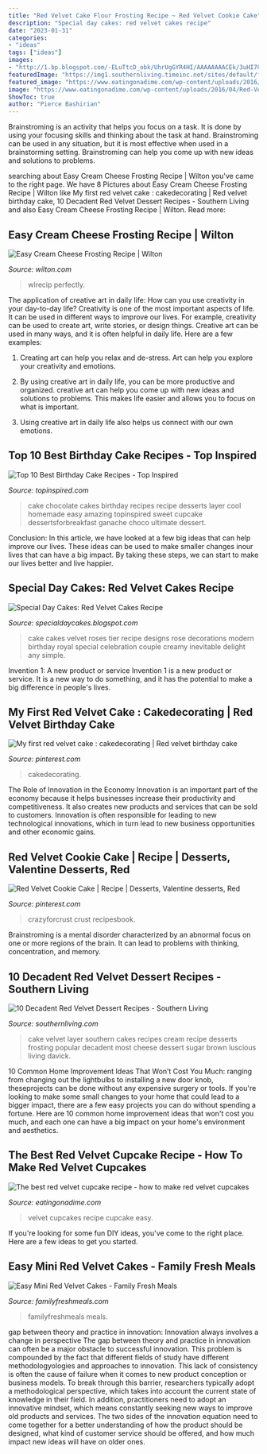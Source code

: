 ```yaml
---
title: "Red Velvet Cake Flour Frosting Recipe ~ Red Velvet Cookie Cake"
description: "Special day cakes: red velvet cakes recipe"
date: "2023-01-31"
categories:
- "ideas"
tags: ["ideas"]
images:
- "http://1.bp.blogspot.com/-ELuTtcD_obk/UhrUgGYR4HI/AAAAAAAACEk/3uHI70bUCOQ/s1600/Red+Velvet+Wedding+Cake.jpg"
featuredImage: "https://img1.southernliving.timeinc.net/sites/default/files/styles/responsive_etr_gallery_desktop_portrait/public/image/2015/12/main/fo_47c695ccf07cd9d1_spcms.jpg?itok=X_J3uxMB"
featured_image: "https://www.eatingonadime.com/wp-content/uploads/2016/04/Red-Velvet-Cupcakes-Pin-3.jpg"
image: "https://www.eatingonadime.com/wp-content/uploads/2016/04/Red-Velvet-Cupcakes-Pin-3.jpg"
ShowToc: true
author: "Pierce Bashirian"
---
```



Brainstroming is an activity that helps you focus on a task. It is done by using your focusing skills and thinking about the task at hand. Brainstroming can be used in any situation, but it is most effective when used in a brainstorming setting. Brainstroming can help you come up with new ideas and solutions to problems.

	

		
searching about Easy Cream Cheese Frosting Recipe | Wilton you've came to the right page. We have 8 Pictures about Easy Cream Cheese Frosting Recipe | Wilton like My first red velvet cake : cakedecorating | Red velvet birthday cake, 10 Decadent Red Velvet Dessert Recipes - Southern Living and also Easy Cream Cheese Frosting Recipe | Wilton. Read more:
		
    
## Easy Cream Cheese Frosting Recipe | Wilton

<img loading=lazy src="https://www.wilton.com/dw/image/v2/AAWA_PRD/on/demandware.static/-/Sites-wilton-project-master/default/dwd457f9b8/images/project/WLRECIP-341/WLRECIP-341-Cream-Cheese-Frosting-5.jpg?sw=1440&amp;sh=750&amp;sm=fit" onerror="this.onerror=null;this.src='https://tse3.mm.bing.net/th?id=OIP.R70Dmpn5FycTn7yjdbFmSgHaHa&amp;pid=15.1';" alt="Easy Cream Cheese Frosting Recipe | Wilton">

_Source: wilton.com_

>wlrecip perfectly. 

	

The application of creative art in daily life: How can you use creativity in your day-to-day life?
Creativity is one of the most important aspects of life. It can be used in different ways to improve our lives. For example, creativity can be used to create art, write stories, or design things. Creative art can be used in many ways, and it is often helpful in daily life. Here are a few examples: 
1) Creating art can help you relax and de-stress. Art can help you explore your creativity and emotions.

2) By using creative art in daily life, you can be more productive and organized. creative art can help you come up with new ideas and solutions to problems. This makes life easier and allows you to focus on what is important.

3) Using creative art in daily life also helps us connect with our own emotions.

    
## Top 10 Best Birthday Cake Recipes - Top Inspired

<img loading=lazy src="https://www.topinspired.com/wp-content/uploads/2014/01/Chocolate-Cake.jpg" onerror="this.onerror=null;this.src='https://tse1.mm.bing.net/th?id=OIP.dpt1Ur72deQKzO_SQyV2QAHaLJ&amp;pid=15.1';" alt="Top 10 Best Birthday Cake Recipes - Top Inspired">

_Source: topinspired.com_

>cake chocolate cakes birthday recipes recipe desserts layer cool homemade easy amazing topinspired sweet cupcake dessertsforbreakfast ganache choco ultimate dessert. 

	

Conclusion:
In this article, we have looked at a few big ideas that can help improve our lives. These ideas can be used to make smaller changes inour lives that can have a big impact. By taking these steps, we can start to make our lives better and live happier.

    
## Special Day Cakes: Red Velvet Cakes Recipe

<img loading=lazy src="http://1.bp.blogspot.com/-ELuTtcD_obk/UhrUgGYR4HI/AAAAAAAACEk/3uHI70bUCOQ/s1600/Red+Velvet+Wedding+Cake.jpg" onerror="this.onerror=null;this.src='https://tse1.mm.bing.net/th?id=OIP.Tk9Tte01AZ1XKKZ2LR6oOgAAAA&amp;pid=15.1';" alt="Special Day Cakes: Red Velvet Cakes Recipe">

_Source: specialdaycakes.blogspot.com_

>cake cakes velvet roses tier recipe designs rose decorations modern birthday royal special celebration couple creamy inevitable delight any simple. 

	

Invention 1: A new product or service
Invention 1 is a new product or service. It is a new way to do something, and it has the potential to make a big difference in people's lives.

    
## My First Red Velvet Cake : Cakedecorating | Red Velvet Birthday Cake

<img loading=lazy src="https://i.pinimg.com/originals/99/92/9d/99929dd86629f2d6ce6d717ba3803f68.jpg" onerror="this.onerror=null;this.src='https://tse1.mm.bing.net/th?id=OIP.sDHBwO5tlvh5Wnsu0t-g8gHaJQ&amp;pid=15.1';" alt="My first red velvet cake : cakedecorating | Red velvet birthday cake">

_Source: pinterest.com_

>cakedecorating. 

	

The Role of Innovation in the Economy
Innovation is an important part of the economy because it helps businesses increase their productivity and competitiveness. It also creates new products and services that can be sold to customers. Innovation is often responsible for leading to new technological innovations, which in turn lead to new business opportunities and other economic gains.

    
## Red Velvet Cookie Cake | Recipe | Desserts, Valentine Desserts, Red

<img loading=lazy src="https://i.pinimg.com/originals/87/8f/15/878f15ef7a58dea8f76b5d244b7cb381.jpg" onerror="this.onerror=null;this.src='https://tse4.mm.bing.net/th?id=OIP.tLde_HEy9CHy--VaA4VViQHaR5&amp;pid=15.1';" alt="Red Velvet Cookie Cake | Recipe | Desserts, Valentine desserts, Red">

_Source: pinterest.com_

>crazyforcrust crust recipesbook. 

	

Brainstroming is a mental disorder characterized by an abnormal focus on one or more regions of the brain. It can lead to problems with thinking, concentration, and memory.

    
## 10 Decadent Red Velvet Dessert Recipes - Southern Living

<img loading=lazy src="https://img1.southernliving.timeinc.net/sites/default/files/styles/responsive_etr_gallery_desktop_portrait/public/image/2015/12/main/fo_47c695ccf07cd9d1_spcms.jpg?itok=X_J3uxMB" onerror="this.onerror=null;this.src='https://tse2.mm.bing.net/th?id=OIP.p8a4TKoVKsfUrf5QNbTkmAHaLH&amp;pid=15.1';" alt="10 Decadent Red Velvet Dessert Recipes - Southern Living">

_Source: southernliving.com_

>cake velvet layer southern cakes recipes cream recipe desserts frosting popular decadent most cheese dessert sugar brown luscious living davick. 

	

10 Common Home Improvement Ideas That Won’t Cost You Much: ranging from changing out the lightbulbs to installing a new door knob, theseprojects can be done without any expensive surgery or tools.
If you're looking to make some small changes to your home that could lead to a bigger impact, there are a few easy projects you can do without spending a fortune. Here are 10 common home improvement ideas that won't cost you much, and each one can have a big impact on your home's environment and aesthetics.

    
## The Best Red Velvet Cupcake Recipe - How To Make Red Velvet Cupcakes

<img loading=lazy src="https://www.eatingonadime.com/wp-content/uploads/2016/04/Red-Velvet-Cupcakes-Pin-3.jpg" onerror="this.onerror=null;this.src='https://tse1.mm.bing.net/th?id=OIP.xj0WJQQBpDc7XU_gHPCcewHaO0&amp;pid=15.1';" alt="The best red velvet cupcake recipe - how to make red velvet cupcakes">

_Source: eatingonadime.com_

>velvet cupcakes recipe cupcake easy. 

	

If you're looking for some fun DIY ideas, you've come to the right place. Here are a few ideas to get you started.

    
## Easy Mini Red Velvet Cakes - Family Fresh Meals

<img loading=lazy src="https://www.familyfreshmeals.com/wp-content/uploads/2016/02/Easy-Mini-Red-Velvet-Cakes-FamilyFreshMeals.com--681x1024.png" onerror="this.onerror=null;this.src='https://tse1.mm.bing.net/th?id=OIP.Ii1rqvLgLb-E0Ebu6HQh3wHaLI&amp;pid=15.1';" alt="Easy Mini Red Velvet Cakes - Family Fresh Meals">

_Source: familyfreshmeals.com_

>familyfreshmeals meals. 

	

gap between theory and practice in innovation: Innovation always involves a change in perspective
The gap between theory and practice in innovation can often be a major obstacle to successful innovation. This problem is compounded by the fact that different fields of study have different methodologyologies and approaches to innovation. This lack of consistency is often the cause of failure when it comes to new product conception or business models. To break through this barrier, researchers typically adopt a methodological perspective, which takes into account the current state of knowledge in their field. In addition, practitioners need to adopt an innovative mindset, which means constantly seeking new ways to improve old products and services. The two sides of the innovation equation need to come together for a better understanding of how the product should be designed, what kind of customer service should be offered, and how much impact new ideas will have on older ones.

